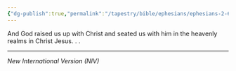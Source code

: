 ```yaml
---
{"dg-publish":true,"permalink":"/tapestry/bible/ephesians/ephesians-2-6/","title":"Ephesians 2:6","hide":true,"tags":["bible-verse","bible-verse"],"dgHomeLink":true,"dgShowLocalGraph":true,"dgEnableSearch":true}
---
```


And God raised us up with Christ and seated us with him in the heavenly realms in Christ Jesus. . . 

---
*New International Version (NIV)*